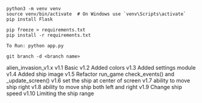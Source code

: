     python3 -m venv venv
    source venv/bin/activate  # On Windows use `venv\Scripts\activate`
    pip install Flask

    pip freeze > requirements.txt
    pip install -r requirements.txt

    To Run: python app.py

    git branch -d <branch name>

alien_invasion_v1.x
    v1.1 Basic
    v1.2 Added colors 
    v1.3 Added settings module
    v1.4 Added ship image
    v1.5 Refactor run_game check_events() and _update_screen()
    v1.6 set the ship at center of screen
    v1.7 ability to move ship right
    v1.8 ability to move ship both left and right
    v1.9 Change ship speed
    v1.10 Limiting the ship range
